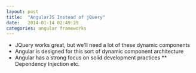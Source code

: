 ```yaml
---
layout: post
title:  "AngularJS Instead of jQuery"
date:   2014-01-14 02:49:29
categories: angular frameworks
---
```


* JQuery works great, but we'll need a lot of these dynamic components
* Angular is designed for this sort of dynamic component architecture
* Angular has a strong focus on solid development practices
** Dependency Injection etc.